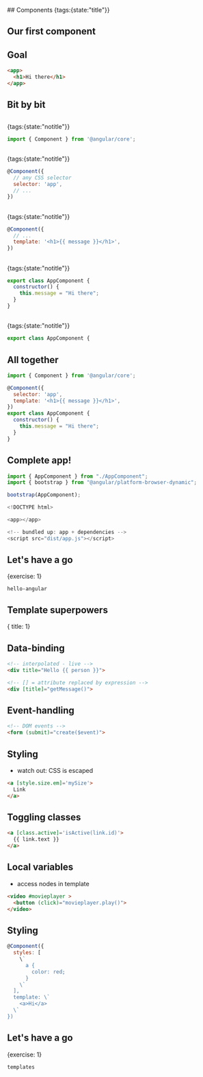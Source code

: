 ## Components
{tags:{state:"title"}}

## Our first component

## Goal

```html
<app>
  <h1>Hi there</h1>
</app>
```

## Bit by bit

##  
{tags:{state:"notitle"}}

```javascript
import { Component } from '@angular/core';
```


##   
{tags:{state:"notitle"}}

```javascript
@Component({
  // any CSS selector
  selector: 'app',
  // ...
})
```

##   
{tags:{state:"notitle"}}

```javascript
@Component({
  // ...
  template: '<h1>{{ message }}</h1>',
})
```

##   
{tags:{state:"notitle"}}

```javascript
export class AppComponent {
  constructor() { 
    this.message = "Hi there";
  }
}
```

##  
{tags:{state:"notitle"}}

```javascript
export class AppComponent {
```

## All together

```javascript
import { Component } from '@angular/core';

@Component({
  selector: 'app',
  template: '<h1>{{ message }}</h1>',
})
export class AppComponent {
  constructor() { 
    this.message = "Hi there";
  }
}
```

## Complete app!

```javascript
import { AppComponent } from "./AppComponent";
import { bootstrap } from "@angular/platform-browser-dynamic";

bootstrap(AppComponent);
```


```javascript
<!DOCTYPE html>

<app></app>

<!-- bundled up: app + dependencies -->
<script src="dist/app.js"></script>
```

## Let's have a go
{exercise: 1}

    hello-angular


## Template superpowers
{ title: 1}

## Data-binding

```html
<!-- interpolated - live -->
<div title="Hello {{ person }}">

<!-- [] = attribute replaced by expression -->
<div [title]="getMessage()">
```

## Event-handling

```html
<!-- DOM events -->
<form (submit)="create($event)">
```

## Styling

- watch out: CSS is escaped

```html
<a [style.size.em]='mySize'>
  Link
</a>
```

## Toggling classes

```html
<a [class.active]='isActive(link.id)'>
  {{ link.text }}
</a>
```

## Local variables

- access nodes in template

```html
<video #movieplayer >
  <button (click)="movieplayer.play()">
</video>
```

## Styling

```javascript
@Component({
  styles: [
    \`
      a {
        color: red;
      }
    \`
  ],
  template: \`
    <a>Hi</a>
  \`
})
```


## Let's have a go
{exercise: 1}

    templates

